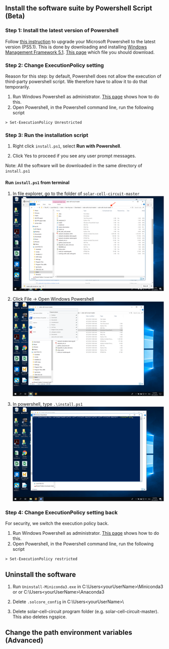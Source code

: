 ## Install the software suite by Powershell Script (Beta)

### Step 1: Install the latest version of Powershell

Follow [this instruction](https://docs.microsoft.com/en-us/powershell/scripting/setup/installing-windows-powershell?view=powershell-6#upgrading-existing-windows-powershell) to upgrade your Microsoft Powershell to the latest version (PS5.1).
This is done by downloading and installing [Windows Management Framework 5.1](https://docs.microsoft.com/en-us/powershell/scripting/setup/installing-windows-powershell?view=powershell-6#upgrading-existing-windows-powershell).
[This page](https://docs.microsoft.com/en-gb/powershell/wmf/5.1/install-configure#download-and-install-the-wmf-51-package) which file you should download.


### Step 2: Change ExecutionPolicy setting

Reason for this step: by default, Powershell does not allow the execution of third-party powershell script.
We therefore have to allow it to do that temporarily.

1. Run Windows Powershell as administrator. [This page](https://msdn.microsoft.com/en-us/library/dn568022.aspx) shows how to do this.
2. Open Powershell, in the Powershell command line, run the following script

```
> Set-ExecutionPolicy Unrestricted
```

### Step 3: Run the installation script

1. Right click ```install.ps1```, select **Run with Powershell**.

2. Click Yes to proceed if you see any user prompt messages.

Note: All the software will be downloaded in the same directory of ```install.ps1```

#### Run ```install.ps1``` from terminal

1. In file explorer, go to the folder of ```solar-cell-circuit-master```   
![folder](./doc_images/to_folder.png)

2. Click File -> Open Windows Powershell   
![open_powershell](./doc_images/open_powershell.png)

3. In powershell, type ```.\install.ps1```   
![in_powershell](./doc_images/in_powershell.png)


### Step 4: Change ExecutionPolicy setting back

For security, we switch the execution policy back.
1. Run Windows Powershell as administrator. [This page](https://msdn.microsoft.com/en-us/library/dn568022.aspx) shows how to do this.
2. Open Powershell, in the Powershell command line, run the following script

```
> Set-ExecutionPolicy restricted
```

## Uninstall the software

1. Run ```Uninstall-Miniconda3.exe``` in C:\Users\<yourUserName>\Miniconda3 or
or C:\Users\<yourUserName>\Anaconda3

2. Delete ```.solcore_config``` in C:\Users\<yourUserName>\

3. Delete solar-cell-circuit program folder (e.g. solar-cell-circuit-master).
This also deletes ngspice.

## Change the path environment variables (Advanced)
